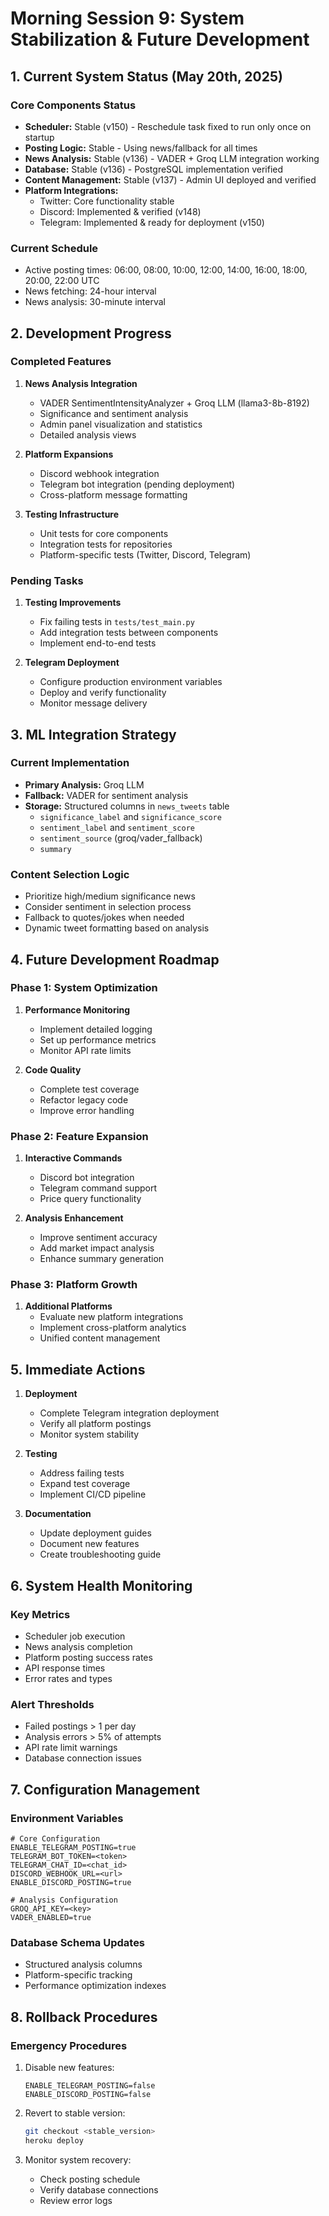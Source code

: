 # Morning Session 9: System Stabilization & Future Development

## 1. Current System Status (May 20th, 2025)

### Core Components Status
* **Scheduler:** Stable (v150) - Reschedule task fixed to run only once on startup
* **Posting Logic:** Stable - Using news/fallback for all times
* **News Analysis:** Stable (v136) - VADER + Groq LLM integration working
* **Database:** Stable (v136) - PostgreSQL implementation verified
* **Content Management:** Stable (v137) - Admin UI deployed and verified
* **Platform Integrations:**
  * Twitter: Core functionality stable
  * Discord: Implemented & verified (v148)
  * Telegram: Implemented & ready for deployment (v150)

### Current Schedule
* Active posting times: 06:00, 08:00, 10:00, 12:00, 14:00, 16:00, 18:00, 20:00, 22:00 UTC
* News fetching: 24-hour interval
* News analysis: 30-minute interval

## 2. Development Progress

### Completed Features
1. **News Analysis Integration**
   * VADER SentimentIntensityAnalyzer + Groq LLM (llama3-8b-8192)
   * Significance and sentiment analysis
   * Admin panel visualization and statistics
   * Detailed analysis views

2. **Platform Expansions**
   * Discord webhook integration
   * Telegram bot integration (pending deployment)
   * Cross-platform message formatting

3. **Testing Infrastructure**
   * Unit tests for core components
   * Integration tests for repositories
   * Platform-specific tests (Twitter, Discord, Telegram)

### Pending Tasks
1. **Testing Improvements**
   * Fix failing tests in `tests/test_main.py`
   * Add integration tests between components
   * Implement end-to-end tests

2. **Telegram Deployment**
   * Configure production environment variables
   * Deploy and verify functionality
   * Monitor message delivery

## 3. ML Integration Strategy

### Current Implementation
* **Primary Analysis:** Groq LLM
* **Fallback:** VADER for sentiment analysis
* **Storage:** Structured columns in `news_tweets` table
  * `significance_label` and `significance_score`
  * `sentiment_label` and `sentiment_score`
  * `sentiment_source` (groq/vader_fallback)
  * `summary`

### Content Selection Logic
* Prioritize high/medium significance news
* Consider sentiment in selection process
* Fallback to quotes/jokes when needed
* Dynamic tweet formatting based on analysis

## 4. Future Development Roadmap

### Phase 1: System Optimization
1. **Performance Monitoring**
   * Implement detailed logging
   * Set up performance metrics
   * Monitor API rate limits

2. **Code Quality**
   * Complete test coverage
   * Refactor legacy code
   * Improve error handling

### Phase 2: Feature Expansion
1. **Interactive Commands**
   * Discord bot integration
   * Telegram command support
   * Price query functionality

2. **Analysis Enhancement**
   * Improve sentiment accuracy
   * Add market impact analysis
   * Enhance summary generation

### Phase 3: Platform Growth
1. **Additional Platforms**
   * Evaluate new platform integrations
   * Implement cross-platform analytics
   * Unified content management

## 5. Immediate Actions

1. **Deployment**
   * Complete Telegram integration deployment
   * Verify all platform postings
   * Monitor system stability

2. **Testing**
   * Address failing tests
   * Expand test coverage
   * Implement CI/CD pipeline

3. **Documentation**
   * Update deployment guides
   * Document new features
   * Create troubleshooting guide

## 6. System Health Monitoring

### Key Metrics
* Scheduler job execution
* News analysis completion
* Platform posting success rates
* API response times
* Error rates and types

### Alert Thresholds
* Failed postings > 1 per day
* Analysis errors > 5% of attempts
* API rate limit warnings
* Database connection issues

## 7. Configuration Management

### Environment Variables
```env
# Core Configuration
ENABLE_TELEGRAM_POSTING=true
TELEGRAM_BOT_TOKEN=<token>
TELEGRAM_CHAT_ID=<chat_id>
DISCORD_WEBHOOK_URL=<url>
ENABLE_DISCORD_POSTING=true

# Analysis Configuration
GROQ_API_KEY=<key>
VADER_ENABLED=true
```

### Database Schema Updates
* Structured analysis columns
* Platform-specific tracking
* Performance optimization indexes

## 8. Rollback Procedures

### Emergency Procedures
1. Disable new features:
   ```env
   ENABLE_TELEGRAM_POSTING=false
   ENABLE_DISCORD_POSTING=false
   ```

2. Revert to stable version:
   ```bash
   git checkout <stable_version>
   heroku deploy
   ```

3. Monitor system recovery:
   * Check posting schedule
   * Verify database connections
   * Review error logs 